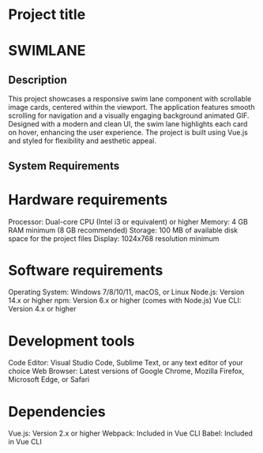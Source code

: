 # Project title 
# SWIMLANE

## Description
This project showcases a responsive swim lane component with scrollable image cards, centered within the viewport. The application features smooth scrolling for navigation and a visually engaging background animated GIF. Designed with a modern and clean UI, the swim lane highlights each card on hover, enhancing the user experience. The project is built using Vue.js and styled for flexibility and aesthetic appeal.

## System Requirements

# Hardware requirements

Processor: Dual-core CPU (Intel i3 or equivalent) or higher
Memory: 4 GB RAM minimum (8 GB recommended)
Storage: 100 MB of available disk space for the project files
Display: 1024x768 resolution minimum

# Software requirements
Operating System: Windows 7/8/10/11, macOS, or Linux
Node.js: Version 14.x or higher
npm: Version 6.x or higher (comes with Node.js)
Vue CLI: Version 4.x or higher

# Development tools
Code Editor: Visual Studio Code, Sublime Text, or any text editor of your choice
Web Browser: Latest versions of Google Chrome, Mozilla Firefox, Microsoft Edge, or Safari

# Dependencies
Vue.js: Version 2.x or higher
Webpack: Included in Vue CLI
Babel: Included in Vue CLI
